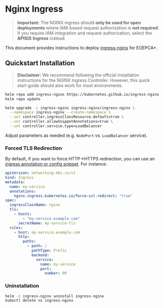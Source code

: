 # Nginx Ingress

> **Important:** The NGINX ingress should **only be used for open deployments** where IAM-based request authorization is **not required**. If you require IAM integration and request authorization, select the **APISIX Ingress** instead.

This document provides instructions to deploy [ingress-nginx](https://kubernetes.github.io/ingress-nginx/) for EOEPCA+. 

## Quickstart Installation

> **Disclaimer:** We recommend following the official installation instructions for the NGINX Ingress Controller. However, this quick start guide should also work for most environments.

```bash
helm repo add ingress-nginx https://kubernetes.github.io/ingress-nginx
helm repo update

helm upgrade -i ingress-nginx ingress-nginx/ingress-nginx \
  --namespace ingress-nginx --create-namespace \
  --set controller.ingressClassResource.default=true \
  --set controller.allowSnippetAnnotations=true \
  --set controller.service.type=LoadBalancer
```

Adjust parameters as needed (e.g. `NodePort` vs. `LoadBalancer` service).

### Forced TLS Redirection

By default, if you want to force HTTP→HTTPS redirection, you can use an [ingress annotation or config snippet](https://kubernetes.github.io/ingress-nginx/user-guide/nginx-configuration/annotations/#force-ssl-redirect). For instance:

```yaml
apiVersion: networking.k8s.io/v1
kind: Ingress
metadata:
  name: my-service
  annotations:
    nginx.ingress.kubernetes.io/force-ssl-redirect: "true"
spec:
  ingressClassName: nginx
  tls:
    - hosts:
        - "my-service.example.com"
      secretName: my-service-tls
  rules:
    - host: my-service.example.com
      http:
        paths:
          - path: /
            pathType: Prefix
            backend:
              service:
                name: my-service
                port:
                  number: 80
```

### Uninstallation

```bash
helm -n ingress-nginx uninstall ingress-nginx
kubectl delete ns ingress-nginx
```
